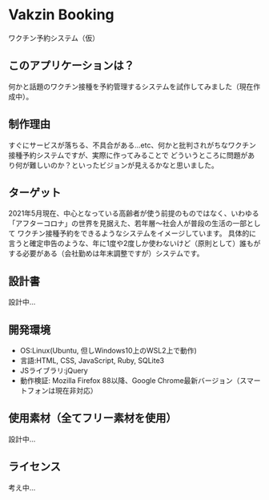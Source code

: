 # Vakzin Booking
  ワクチン予約システム（仮）

## このアプリケーションは？
何かと話題のワクチン接種を予約管理するシステムを試作してみました（現在作成中）。

## 制作理由
すぐにサービスが落ちる、不具合がある...etc、何かと批判されがちなワクチン接種予約システムですが、実際に作ってみることで
どういうところに問題があり何が難しいのか？といったビジョンが見えるかなと思いました。

## ターゲット
2021年5月現在、中心となっている高齢者が使う前提のものではなく、いわゆる「アフターコロナ」の世界を見据えた、若年層～社会人が普段の生活の一部として
ワクチン接種予約をできるようなシステムをイメージしています。
具体的に言うと確定申告のような、年に1度や2度しか使わないけど（原則として）誰もがする必要がある（会社勤めは年末調整ですが）システムです。

## 設計書
設計中...

## 開発環境
* OS:Linux(Ubuntu, 但しWindows10上のWSL2上で動作)
* 言語:HTML, CSS, JavaScript, Ruby, SQLite3
* JSライブラリ:jQuery
* 動作検証: Mozilla Firefox 88以降、Google Chrome最新バージョン（スマートフォンは現在非対応）

## 使用素材（全てフリー素材を使用）
設計中...

## ライセンス
考え中...
